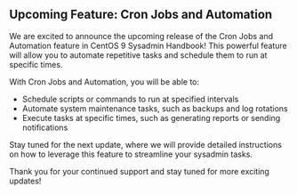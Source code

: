 ## Upcoming Feature: Cron Jobs and Automation

We are excited to announce the upcoming release of the Cron Jobs and Automation feature in CentOS 9 Sysadmin Handbook! This powerful feature will allow you to automate repetitive tasks and schedule them to run at specific times.

With Cron Jobs and Automation, you will be able to:

- Schedule scripts or commands to run at specified intervals
- Automate system maintenance tasks, such as backups and log rotations
- Execute tasks at specific times, such as generating reports or sending notifications

Stay tuned for the next update, where we will provide detailed instructions on how to leverage this feature to streamline your sysadmin tasks.

Thank you for your continued support and stay tuned for more exciting updates!